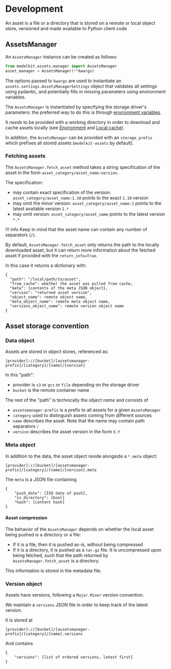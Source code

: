 # Development

An asset is a file or a directory that is stored on a remote or local object store,
versioned and made available to Python client code


## AssetsManager

An `AssetsManager` instance can be created as follows:

```python
from modelkit.assets.manager import AssetsManager
asset_manager = AssetsManager(**kwargs)
```

The options passed to `kwargs` are used to instantiate an `assets.settings.AssetsManagerSettings` object that validates all settings using pydantic, and potentially
fills in missing parameters using environment variables.

The `AssetsManager` is instantiated by specifying the storage driver's parameters: the
preferred way to do this is through [environment variables](environment.md).

It _needs_ to be provided with a working directory in order to download and cache
assets locally (see [Environment](environment.md) and [Local cache](working_dir.md)).

In addition, the `AssetsManager` can be provided with an `storage_prefix` which
prefixes all stored assets (`modelkit-assets` by default).

### Fetching assets

The `AssetsManager.fetch_asset` method takes a string specification of the asset in the
form `asset_category/asset_name:version`.

The specification:

  - may contain exact specification of the version: `asset_category/asset_name:1.10`
  points to the exact `1.10` version
  - may omit the minor version: `asset_category/asset_name:1` points to the latest
  available version `1.*`
  - may omit version: `asset_category/asset_name` points to the latest version `*.*`

!!! info
    Keep in mind that the asset name can contain any number of separators (`/`).


By default, `AssetsManager.fetch_asset` only returns the path to the locally downloaded
asset, but it can return more information about the fetched asset if provided with the `return_info=True`.

In this case it returns a dictionary with:

```
{
  "path": "/local/path/to/asset",
  "from_cache": whether the asset was pulled from cache,
  "meta": {contents of the meta JSON object},
  "version": "returned asset version",
  "object_name": remote object name,
  "meta_object_name": remote meta object name,
  "versions_object_name": remote version object name
}
```

## Asset storage convention

### Data object

Assets are stored in object stores, referenced as:

```
[provider]://[bucket]/[assetsmanager-prefix]/[category]/[name]/[version]
```

In this "path":

- provider is `s3` or `gcs` or `file` depending on the storage driver
- `bucket` is the remote container name

The rest of the "path" is technically the _object name_ and consists of

- `assetsmanager-prefix` is a prefix to all assets for a given `AssetsManager`
- `category` used to distinguish assets coming from different sources
- `name` describes the asset. Note that the name may contain path separators `/`
- `version` describes the asset version in the form `X.Y`

### Meta object

In addition to the data, the asset object reside alongside a `*.meta` object:

```
[provider]://[bucket]/[assetsmanager-prefix]/[category]/[name]/[version].meta
```

The `meta` is a JSON file containing

```
{
    "push_date": [ISO date of push],
    "is_directory": [bool]
    "hash": [content hash]
}
```

#### Asset compression

The behavior of the `AssetsManager` depends on whether the local asset being pushed is
a directory or a file:

- If it is a file, then it is pushed as-is, without being compressed
- If it is a directory, it is pushed as a `tar.gz` file. It is uncompressed upon being
  fetched, such that the path returned by `AssetsManager.fetch_asset` is a directory.

This information is stored in the metadata file.

### Version object

Assets have versions, following a `Major.Minor` version convention.

We maintain a `versions` JSON file in order to keep track of the latest version.

It is stored at
```
[provider]://[bucket]/[assetsmanager-prefix]/[category]/[name].versions
```

And contains
```
{
    "versions": [list of ordered versions, latest first]
}
```
